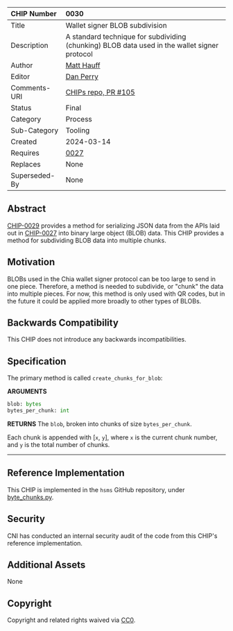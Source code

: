 CHIP Number   | 0030
:-------------|:----
Title     	  | Wallet signer BLOB subdivision
Description   | A standard technique for subdividing (chunking) BLOB data used in the wallet signer protocol
Author    	  | [Matt Hauff](https://github.com/Quexington)
Editor        | [Dan Perry](https://github.com/danieljperry)
Comments-URI  | [CHIPs repo, PR #105](https://github.com/Chia-Network/chips/pull/105)
Status        | Final
Category      | Process
Sub-Category  | Tooling
Created   	  | 2024-03-14
Requires  	  | [0027](https://github.com/Chia-Network/chips/pull/102)
Replaces      | None
Superseded-By | None

## Abstract

[CHIP-0029](https://github.com/Chia-Network/chips/pull/104) provides a method for serializing JSON data from the APIs laid out in [CHIP-0027](https://github.com/Chia-Network/chips/pull/102) into binary large object (BLOB) data. This CHIP provides a method for subdividing BLOB data into multiple chunks.

## Motivation

BLOBs used in the Chia wallet signer protocol can be too large to send in one piece. Therefore, a method is needed to subdivide, or "chunk" the data into multiple pieces. For now, this method is only used with QR codes, but in the future it could be applied more broadly to other types of BLOBs.

## Backwards Compatibility

This CHIP does not introduce any backwards incompatibilities.

## Specification

The primary method is called `create_chunks_for_blob`:

**ARGUMENTS**
```py
blob: bytes
bytes_per_chunk: int
```

**RETURNS**
The `blob`, broken into chunks of size `bytes_per_chunk`.

Each chunk is appended with [`x`, `y`], where `x` is the current chunk number, and `y` is the total number of chunks.

---

## Reference Implementation

This CHIP is implemented in the `hsms` GitHub repository, under [byte_chunks.py](https://github.com/Chia-Network/hsms/blob/27b74ab853498607506aa9a517203f85bcdac725/hsms/util/byte_chunks.py).

## Security

CNI has conducted an internal security audit of the code from this CHIP's reference implementation.

## Additional Assets

None

## Copyright
Copyright and related rights waived via [CC0](https://creativecommons.org/publicdomain/zero/1.0/).
